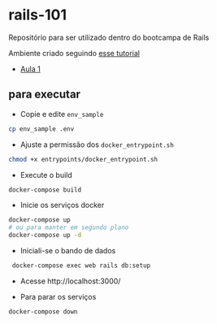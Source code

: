 # rails-101

Repositório para ser utilizado dentro do bootcampa de Rails

Ambiente criado seguindo [esse tutorial](https://hackmd.io/@XBgk0kxlRnWrc48GVpMRVA/HJQeklI6t)

* [Aula 1](https://hackmd.io/UWCBZXZ-QvSW_zS_5_Bfog)


## para executar

* Copie e edite `env_sample`
```bash
cp env_sample .env
```

* Ajuste a permissão dos `docker_entrypoint.sh`
```bash
chmod +x entrypoints/docker_entrypoint.sh
```

* Execute o build
```bash
docker-compose build
```

* Inicie os serviços docker
```bash
docker-compose up 
# ou para manter em segundo plano
docker-compose up -d 
```

* Iniciali-se o bando de dados
```bash
 docker-compose exec web rails db:setup
```
* Acesse http://localhost:3000/

* Para parar os serviços
```bash
docker-compose down
```





